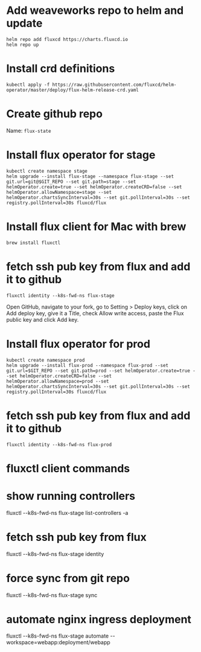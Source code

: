 # Add weaveworks repo to helm and update

```
helm repo add fluxcd https://charts.fluxcd.io
helm repo up
````

# Install crd definitions

```
kubectl apply -f https://raw.githubusercontent.com/fluxcd/helm-operator/master/deploy/flux-helm-release-crd.yaml
```

# Create github repo

Name: `flux-state`

# Install flux operator for stage

````
kubectl create namespace stage
helm upgrade --install flux-stage --namespace flux-stage --set git.url=git@$GIT_REPO --set git.path=stage --set helmOperator.create=true --set helmOperator.createCRD=false --set helmOperator.allowNamespace=stage --set helmOperator.chartsSyncInterval=30s --set git.pollInterval=30s --set registry.pollInterval=30s fluxcd/flux
````

# Install flux client for Mac with brew

````
brew install fluxctl
````

# fetch ssh pub key from flux and add it to github

```
fluxctl identity --k8s-fwd-ns flux-stage
```

Open GitHub, navigate to your fork, go to Setting > Deploy keys, click on Add deploy key, give it a Title, check Allow write access, paste the Flux public key and click Add key.

# Install flux operator for prod

````
kubectl create namespace prod
helm upgrade --install flux-prod --namespace flux-prod --set git.url=$GIT_REPO --set git.path=prod --set helmOperator.create=true --set helmOperator.createCRD=false --set helmOperator.allowNamespace=prod --set helmOperator.chartsSyncInterval=30s --set git.pollInterval=30s --set registry.pollInterval=30s fluxcd/flux
````

# fetch ssh pub key from flux and add it to github

```
fluxctl identity --k8s-fwd-ns flux-prod
```

# fluxctl client commands

# show running controllers

fluxctl --k8s-fwd-ns flux-stage list-controllers -a

# fetch ssh pub key from flux

fluxctl --k8s-fwd-ns flux-stage identity

# force sync from git repo

fluxctl --k8s-fwd-ns flux-stage sync

# automate nginx ingress deployment

fluxctl --k8s-fwd-ns flux-stage automate --workspace=webapp:deployment/webapp
